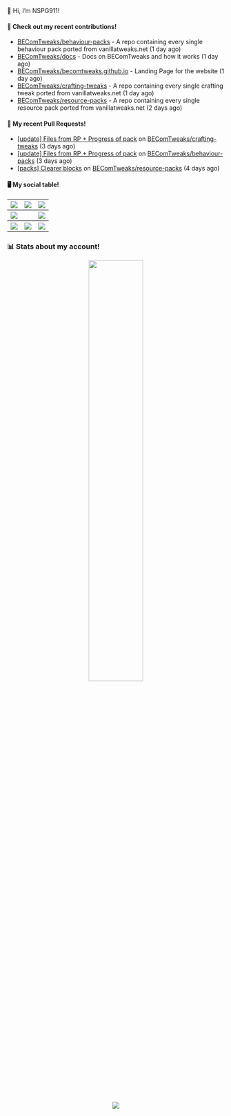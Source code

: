 👋 Hi, I’m NSPG911!

#### 👷 Check out my recent contributions!

- [BEComTweaks/behaviour-packs](https://github.com/BEComTweaks/behaviour-packs) - A repo containing every single behaviour pack ported from vanillatweaks.net (1 day ago)
- [BEComTweaks/docs](https://github.com/BEComTweaks/docs) - Docs on BEComTweaks and how it works (1 day ago)
- [BEComTweaks/becomtweaks.github.io](https://github.com/BEComTweaks/becomtweaks.github.io) - Landing Page for the website (1 day ago)
- [BEComTweaks/crafting-tweaks](https://github.com/BEComTweaks/crafting-tweaks) - A repo containing every single crafting tweak ported from vanillatweaks.net (1 day ago)
- [BEComTweaks/resource-packs](https://github.com/BEComTweaks/resource-packs) - A repo containing every single resource pack ported from vanillatweaks.net (2 days ago)

#### 🔨 My recent Pull Requests!

- [[update] Files from RP &#43; Progress of pack](https://github.com/BEComTweaks/crafting-tweaks/pull/1) on [BEComTweaks/crafting-tweaks](https://github.com/BEComTweaks/crafting-tweaks) (3 days ago)
- [[update] Files from RP &#43; Progress of pack](https://github.com/BEComTweaks/behaviour-packs/pull/2) on [BEComTweaks/behaviour-packs](https://github.com/BEComTweaks/behaviour-packs) (3 days ago)
- [[packs] Clearer blocks](https://github.com/BEComTweaks/resource-packs/pull/26) on [BEComTweaks/resource-packs](https://github.com/BEComTweaks/resource-packs) (4 days ago)

#### 🖥 My social table!
<table align="center">
  <tr>
    <th>
      <a href="https://youtube.com/@nspg911" alt="YouTube" title="YouTube">
        <img src="https://img.shields.io/badge/YouTube-red?style=for-the-badge&logo=youtube">
      </a>
    </th>
    <th>
      <a href="https://twitter.com/@Nspg9" alt="X/Twitter" title="X/Twitter">
        <img src="https://img.shields.io/badge/Twitter-%23444?style=for-the-badge&logo=X">
      </a>
    </th>
    <th>
      <a href="https://reddit.com/u/NotSoProGamerR" alt="Reddit" title="Reddit">
        <img src="https://img.shields.io/badge/Reddit-red?style=for-the-badge&logo=reddit">
      </a>
    </th>
  </tr>
  <tr>
    <th>
      <a href="https://www.hoyolab.com/accountCenter/postList?id=359897412" alt="Hoyolab" title="Hoyolab">
        <img src="https://img.shields.io/badge/Hoyolab-purple?style=for-the-badge">
      </a>
    </th>
    <th></th>
    <th>
      <a href="https://link.brawlstars.com/invite/friend/en/?tag=CLQ8URPQ&token=xfxgxmse" alt="Brawl Stars" title="Brawl Starrs">
        <img src="https://img.shields.io/badge/Brawl_Stars-yellow?style=for-the-badge">
      </a>
    </th>
  </tr>
  <tr>
    <th>
      <a href="https://mcpedl.com/user/nspg911" alt="MCPEDL" title="MCPEDL">
        <img src="https://img.shields.io/badge/MCPEDL-%23090?style=for-the-badge&logo=headlessui">
      </a>
    </th>
    <th>
      <a href="" alt="Minecraft (Not ready to click)" title="Minecraft (Not ready to click)">
        <img src="https://img.shields.io/badge/Minecraft-green?style=for-the-badge">
      </a>
    </th>
    <th>
      <a href="https://modbay.org/user/NSPG911/" alt="Modbay" title="Modbay&logo=headlessui">
        <img src="https://img.shields.io/badge/Modbay-%2380f?style=for-the-badge&logo=headlessui">
      </a>
  </tr>
  </th>
</table>

### 📊 Stats about my account!
<p align="center">
  <img height="50%" width="auto" src="https://github-readme-stats.vercel.app/api?username=NSPC911&show_icons=true&count_private=true&theme=neon&hide_border=true&hide=contribs&bg_color=00000000">
  <br>
  <img src="https://github-readme-streak-stats.herokuapp.com?user=NSPC911&theme=neon&hide_border=true&background=00000000">
</p>

